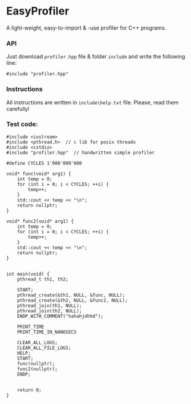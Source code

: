 # EasyProfiler
A light-weight, easy-to-import &amp; -use profiler for C++ programs.

### API
Just download `profiler.hpp` file & folder `include` and write the following line: 
```
#include "profiler.hpp"
```

### Instructions
All instructions are written in `include\help.txt` file. Please, read them carefully!

### Test code:
```
#include <iostream>
#include <pthread.h>  // c lib for posix threads
#include <cstdio>
#include "profiler.hpp"  // handwritten simple profiler

#define CYCLES 1'000'000'000

void* func(void* arg1) {
    int temp = 0;
    for (int i = 0; i < CYCLES; ++i) {
        temp++;
    }
    std::cout << temp << "\n";
    return nullptr;
}

void* func2(void* arg1) {
    int temp = 0;
    for (int i = 0; i < CYCLES; ++i) {
        temp++;
    }
    std::cout << temp << "\n";
    return nullptr;
}


int main(void) {
    pthread_t th1, th2;
    
    START;
    pthread_create(&th1, NULL, &func, NULL);
    pthread_create(&th2, NULL, &func2, NULL);
    pthread_join(th1, NULL);
    pthread_join(th2, NULL);
    ENDP_WITH_COMMENT("hahahjdhhd");

    PRINT_TIME
    PRINT_TIME_IN_NANOSECS

    CLEAR_ALL_LOGS;
    CLEAR_ALL_FILE_LOGS;
    HELP;
    START;
    func(nullptr);
    func2(nullptr);
    ENDP;


    return 0;
}
```
